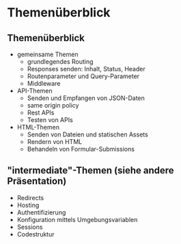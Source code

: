 # Themenüberblick

## Themenüberblick

- gemeinsame Themen
  - grundlegendes Routing
  - Responses senden: Inhalt, Status, Header
  - Routenparameter und Query-Parameter
  - Middleware
- API-Themen
  - Senden und Empfangen von JSON-Daten
  - same origin policy
  - Rest APIs
  - Testen von APIs
- HTML-Themen
  - Senden von Dateien und statischen Assets
  - Rendern von HTML
  - Behandeln von Formular-Submissions

## "intermediate"-Themen (siehe andere Präsentation)

- Redirects
- Hosting
- Authentifizierung
- Konfiguration mittels Umgebungsvariablen
- Sessions
- Codestruktur
